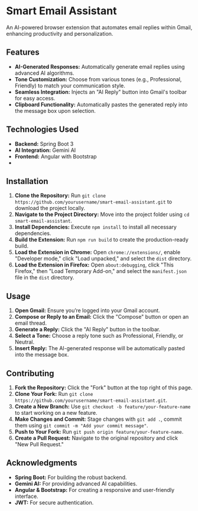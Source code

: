 # Smart Email Assistant

An AI-powered browser extension that automates email replies within Gmail, enhancing productivity and personalization.

## Features

- **AI-Generated Responses:** Automatically generate email replies using advanced AI algorithms.
- **Tone Customization:** Choose from various tones (e.g., Professional, Friendly) to match your communication style.
- **Seamless Integration:** Injects an "AI Reply" button into Gmail's toolbar for easy access.
- **Clipboard Functionality:** Automatically pastes the generated reply into the message box upon selection.

## Technologies Used

- **Backend:** Spring Boot 3  
- **AI Integration:** Gemini AI  
- **Frontend:** Angular with Bootstrap
- 
## Installation

1. **Clone the Repository:** Run `git clone https://github.com/yourusername/smart-email-assistant.git` to download the project locally.  
2. **Navigate to the Project Directory:** Move into the project folder using `cd smart-email-assistant`.  
3. **Install Dependencies:** Execute `npm install` to install all necessary dependencies.  
4. **Build the Extension:** Run `npm run build` to create the production-ready build.  
5. **Load the Extension in Chrome:** Open `chrome://extensions/`, enable "Developer mode," click "Load unpacked," and select the `dist` directory.  
6. **Load the Extension in Firefox:** Open `about:debugging`, click "This Firefox," then "Load Temporary Add-on," and select the `manifest.json` file in the `dist` directory.  

## Usage

1. **Open Gmail:** Ensure you’re logged into your Gmail account.  
2. **Compose or Reply to an Email:** Click the "Compose" button or open an email thread.  
3. **Generate a Reply:** Click the "AI Reply" button in the toolbar.  
4. **Select a Tone:** Choose a reply tone such as Professional, Friendly, or Neutral.  
5. **Insert Reply:** The AI-generated response will be automatically pasted into the message box.  

## Contributing

1. **Fork the Repository:** Click the "Fork" button at the top right of this page.  
2. **Clone Your Fork:** Run `git clone https://github.com/yourusername/smart-email-assistant.git`.  
3. **Create a New Branch:** Use `git checkout -b feature/your-feature-name` to start working on a new feature.  
4. **Make Changes and Commit:** Stage changes with `git add .`, commit them using `git commit -m "Add your commit message"`.  
5. **Push to Your Fork:** Run `git push origin feature/your-feature-name`.  
6. **Create a Pull Request:** Navigate to the original repository and click "New Pull Request."  

## Acknowledgments  

- **Spring Boot:** For building the robust backend.  
- **Gemini AI:** For providing advanced AI capabilities.  
- **Angular & Bootstrap:** For creating a responsive and user-friendly interface.  
- **JWT:** For secure authentication.  
